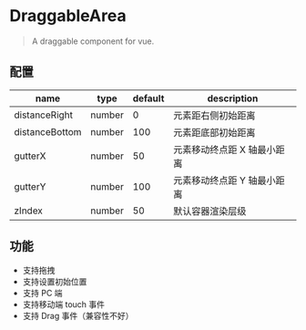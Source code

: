 # DraggableArea

> A draggable component for vue.

## 配置

| name           | type   | default | description                 |
| -------------- | ------ | ------- | --------------------------- |
| distanceRight  | number | 0       | 元素距右侧初始距离          |
| distanceBottom | number | 100     | 元素距底部初始距离          |
| gutterX        | number | 50      | 元素移动终点距 X 轴最小距离 |
| gutterY        | number | 100     | 元素移动终点距 Y 轴最小距离 |
| zIndex         | number | 50      | 默认容器渲染层级            |

## 功能

- 支持拖拽
- 支持设置初始位置
- 支持 PC 端
- 支持移动端 touch 事件
- 支持 Drag 事件（兼容性不好）
